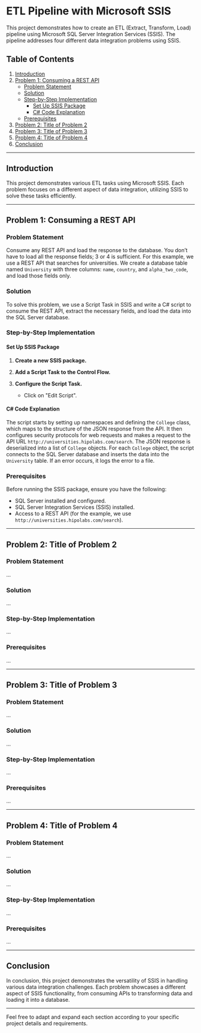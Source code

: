 # ETL Pipeline with Microsoft SSIS

This project demonstrates how to create an ETL (Extract, Transform, Load) pipeline using Microsoft SQL Server Integration Services (SSIS). The pipeline addresses four different data integration problems using SSIS.

## Table of Contents

1. [Introduction](#introduction)
2. [Problem 1: Consuming a REST API](#problem-1-consuming-a-rest-api)
    - [Problem Statement](#problem-statement)
    - [Solution](#solution)
    - [Step-by-Step Implementation](#step-by-step-implementation)
        - [Set Up SSIS Package](#set-up-ssis-package)
        - [C# Code Explanation](#c-code-explanation)
    - [Prerequisites](#prerequisites)
3. [Problem 2: Title of Problem 2](#problem-2-title-of-problem-2)
4. [Problem 3: Title of Problem 3](#problem-3-title-of-problem-3)
5. [Problem 4: Title of Problem 4](#problem-4-title-of-problem-4)
6. [Conclusion](#conclusion)

---

## Introduction

This project demonstrates various ETL tasks using Microsoft SSIS. Each problem focuses on a different aspect of data integration, utilizing SSIS to solve these tasks efficiently.

---

## Problem 1: Consuming a REST API

### Problem Statement

Consume any REST API and load the response to the database. You don’t have to load all the response fields; 3 or 4 is sufficient. For this example, we use a REST API that searches for universities. We create a database table named `University` with three columns: `name`, `country`, and `alpha_two_code`, and load those fields only.

### Solution

To solve this problem, we use a Script Task in SSIS and write a C# script to consume the REST API, extract the necessary fields, and load the data into the SQL Server database.

### Step-by-Step Implementation

#### Set Up SSIS Package

1. **Create a new SSIS package.**

2. **Add a Script Task to the Control Flow.**

3. **Configure the Script Task.**
   - Click on "Edit Script".


#### C# Code Explanation

The script starts by setting up namespaces and defining the `College` class, which maps to the structure of the JSON response from the API. It then configures security protocols for web requests and makes a request to the API URL `http://universities.hipolabs.com/search`. The JSON response is deserialized into a list of `College` objects. For each `College` object, the script connects to the SQL Server database and inserts the data into the `University` table. If an error occurs, it logs the error to a file.

### Prerequisites

Before running the SSIS package, ensure you have the following:

- SQL Server installed and configured.
- SQL Server Integration Services (SSIS) installed.
- Access to a REST API (for the example, we use `http://universities.hipolabs.com/search`).

---

## Problem 2: Title of Problem 2

### Problem Statement

...

### Solution

...

### Step-by-Step Implementation

...

### Prerequisites

...

---

## Problem 3: Title of Problem 3

### Problem Statement

...

### Solution

...

### Step-by-Step Implementation

...

### Prerequisites

...

---

## Problem 4: Title of Problem 4

### Problem Statement

...

### Solution

...

### Step-by-Step Implementation

...

### Prerequisites

...

---

## Conclusion

In conclusion, this project demonstrates the versatility of SSIS in handling various data integration challenges. Each problem showcases a different aspect of SSIS functionality, from consuming APIs to transforming data and loading it into a database.

---

Feel free to adapt and expand each section according to your specific project details and requirements.

